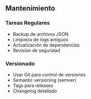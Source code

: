 ## Mantenimiento

### Tareas Regulares
- Backup de archivos JSON
- Limpieza de logs antiguos
- Actualización de dependencias
- Revisión de seguridad

### Versionado
- Usar Git para control de versiones
- Semantic versioning (semver)
- Tags para releases
- Changelog detallado
